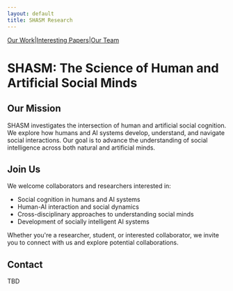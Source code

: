 ```yaml
---
layout: default
title: SHASM Research
---
```


<div class="navigation">
<a href="/ourwork">Our Work</a><span class="navigation-separator">|</span><a href="/papers">Interesting Papers</a><span class="navigation-separator">|</span><a href="/team">Our Team</a>
</div>

# SHASM: The Science of Human and Artificial Social Minds

## Our Mission
SHASM investigates the intersection of human and artificial social cognition. We explore how humans and AI systems develop, understand, and navigate social interactions. Our goal is to advance the understanding of social intelligence across both natural and artificial minds.

## Join Us
We welcome collaborators and researchers interested in:
- Social cognition in humans and AI systems
- Human-AI interaction and social dynamics
- Cross-disciplinary approaches to understanding social minds
- Development of socially intelligent AI systems

Whether you're a researcher, student, or interested collaborator, we invite you to connect with us and explore potential collaborations.

## Contact
TBD